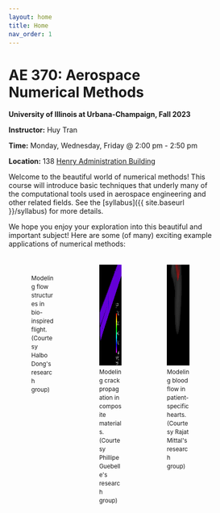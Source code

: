 ```yaml
---
layout: home
title: Home
nav_order: 1
---
```


# AE 370: Aerospace Numerical Methods

**University of Illinois at Urbana-Champaign, Fall 2023**

**Instructor:** Huy Tran

**Time:** Monday, Wednesday, Friday @ 2:00 pm - 2:50 pm

**Location:** 138 [Henry Administration Building](https://goo.gl/maps/sQH8ru7nTNa2eqfM9)

Welcome to the beautiful world of numerical methods! This course will introduce basic techniques that underly many of the computational tools used in aerospace engineering and other related fields. See the [syllabus]({{ site.baseurl }}/syllabus) for more details.

We hope you enjoy your exploration into this beautiful and important subject! Here are some (of many) exciting example applications of numerical methods:

<html>
<head>
<style>
* {
  box-sizing: border-box;
}
.column {
  float: left;
  width: 33.33%;
  padding: 5px;
}
/* Clearfix (clear floats) */
.row::after {
  content: "";
  clear: both;
  display: table;
}
</style>
</head>
<body>
<div class="row">
  <div class="column">
    <figure>
        <img src="/assets/images/flow.gif" alt="" style="height:200px">
        <figcaption><small>Modeling flow structures in bio-inspired flight. (Courtesy Halbo Dong's research group)</small></figcaption>
    </figure>
  </div>
  <div class="column">
    <figure>
        <img src="/assets/images/structures.gif" alt="" style="height:200px">
        <figcaption><small>Modeling crack propagation in composite materials. (Courtesy Phillipe Guebelle's research group)</small></figcaption>
    </figure>
  </div>
  <div class="column">
    <figure>
        <img src="/assets/images/blood-flow.gif" alt="" style="height:200px">
        <figcaption><small>Modeling blood flow in patient-specific hearts. (Courtesy Rajat Mittal's research group)</small></figcaption>
    </figure>
  </div>
</div>
</body>
</html>